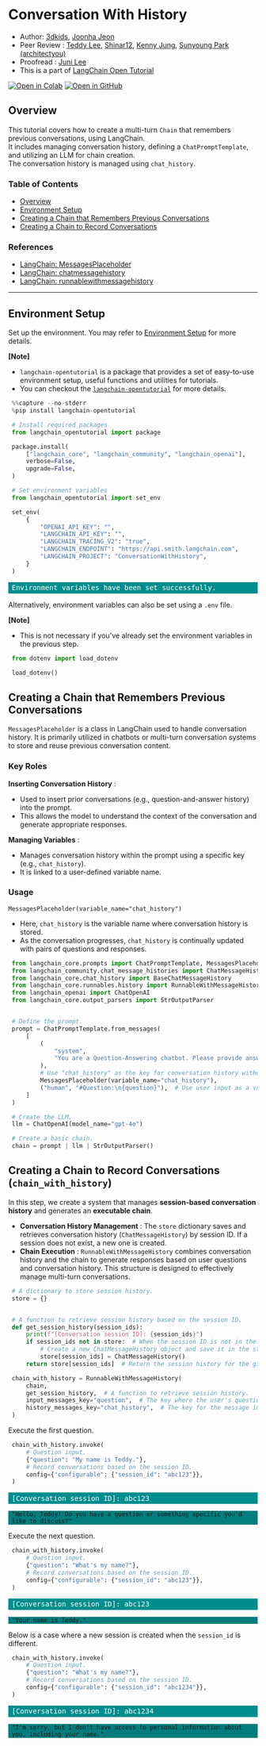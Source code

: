 <style>
.custom {
    background-color: #008d8d;
    color: white;
    padding: 0.25em 0.5em 0.25em 0.5em;
    white-space: pre-wrap;       /* css-3 */
    white-space: -moz-pre-wrap;  /* Mozilla, since 1999 */
    white-space: -pre-wrap;      /* Opera 4-6 */
    white-space: -o-pre-wrap;    /* Opera 7 */
    word-wrap: break-word;
}

pre {
    background-color: #027c7c;
    padding-left: 0.5em;
}

</style>

# Conversation With History

- Author: [3dkids](https://github.com/3dkids), [Joonha Jeon](https://github.com/realjoonha)
- Peer Review : [Teddy Lee](https://github.com/teddylee777), [Shinar12](https://github.com/Shinar12), [Kenny Jung](https://www.linkedin.com/in/kwang-yong-jung), [Sunyoung Park (architectyou)](https://github.com/Architectyou)
- Proofread : [Juni Lee](https://www.linkedin.com/in/ee-juni)
- This is a part of [LangChain Open Tutorial](https://github.com/LangChain-OpenTutorial/LangChain-OpenTutorial)

[![Open in Colab](https://colab.research.google.com/assets/colab-badge.svg)](https://colab.research.google.com/github/LangChain-OpenTutorial/LangChain-OpenTutorial/blob/main/05-Memory/10-Conversation-With-History.ipynb)
[![Open in GitHub](https://img.shields.io/badge/Open%20in%20GitHub-181717?style=flat-square&logo=github&logoColor=white)](https://github.com/LangChain-OpenTutorial/LangChain-OpenTutorial/blob/main/05-Memory/10-Conversation-With-History.ipynb)

## Overview

This tutorial covers how to create a multi-turn ```Chain``` that remembers previous conversations, using LangChain.<br>
It includes managing conversation history, defining a ```ChatPromptTemplate```, and utilizing an LLM for chain creation.<br>
The conversation history is managed using ```chat_history```.



### Table of Contents

- [Overview](#overview)
- [Environment Setup](#environment-setup)
- [Creating a Chain that Remembers Previous Conversations](#creating-a-chain-that-remembers-previous-conversations)
- [Creating a Chain to Record Conversations](#creating-a-chain-to-record-conversations-chain_with_history)

### References

- [LangChain: MessagesPlaceholder](https://python.langchain.com/docs/concepts/prompt_templates/#messagesplaceholder)
- [LangChain: chatmessagehistory](https://python.langchain.com/docs/versions/migrating_memory/chat_history/#chatmessagehistory)
- [LangChain: runnablewithmessagehistory](https://python.langchain.com/api_reference/core/runnables/langchain_core.runnables.history.RunnableWithMessageHistory.html#runnablewithmessagehistory)
----

## Environment Setup

Set up the environment. You may refer to [Environment Setup](https://wikidocs.net/257836) for more details.

**[Note]**
- ```langchain-opentutorial``` is a package that provides a set of easy-to-use environment setup, useful functions and utilities for tutorials. 
- You can checkout the [```langchain-opentutorial```](https://github.com/LangChain-OpenTutorial/langchain-opentutorial-pypi) for more details.

```python
%%capture --no-stderr
%pip install langchain-opentutorial
```

```python
# Install required packages
from langchain_opentutorial import package

package.install(
    ["langchain_core", "langchain_community", "langchain_openai"],
    verbose=False,
    upgrade=False,
)
```

```python
# Set environment variables
from langchain_opentutorial import set_env

set_env(
    {
        "OPENAI_API_KEY": "",
        "LANGCHAIN_API_KEY": "",
        "LANGCHAIN_TRACING_V2": "true",
        "LANGCHAIN_ENDPOINT": "https://api.smith.langchain.com",
        "LANGCHAIN_PROJECT": "ConversationWithHistory",
    }
)
```

<pre class="custom">Environment variables have been set successfully.
</pre>

Alternatively, environment variables can also be set using a ```.env``` file.

**[Note]**

- This is not necessary if you've already set the environment variables in the previous step.

```python
from dotenv import load_dotenv

load_dotenv()
```

## Creating a Chain that Remembers Previous Conversations

```MessagesPlaceholder``` is a class in LangChain used to handle conversation history. It is primarily utilized in chatbots or multi-turn conversation systems to store and reuse previous conversation content.

### Key Roles  
**Inserting Conversation History** :  
- Used to insert prior conversations (e.g., question-and-answer history) into the prompt.  
- This allows the model to understand the context of the conversation and generate appropriate responses.  

**Managing Variables** :  
- Manages conversation history within the prompt using a specific key (e.g., ```chat_history```).  
- It is linked to a user-defined variable name.  

### Usage  
```MessagesPlaceholder(variable_name="chat_history")```  
- Here, ```chat_history``` is the variable name where conversation history is stored.  
- As the conversation progresses, ```chat_history``` is continually updated with pairs of questions and responses.


```python
from langchain_core.prompts import ChatPromptTemplate, MessagesPlaceholder
from langchain_community.chat_message_histories import ChatMessageHistory
from langchain_core.chat_history import BaseChatMessageHistory
from langchain_core.runnables.history import RunnableWithMessageHistory
from langchain_openai import ChatOpenAI
from langchain_core.output_parsers import StrOutputParser


# Define the prompt.
prompt = ChatPromptTemplate.from_messages(
    [
        (
            "system",
            "You are a Question-Answering chatbot. Please provide answers to the given questions.",
        ),
        # Use "chat_history" as the key for conversation history without modifying it if possible.
        MessagesPlaceholder(variable_name="chat_history"),
        ("human", "#Question:\n{question}"),  # Use user input as a variable.
    ]
)

# Create the LLM.
llm = ChatOpenAI(model_name="gpt-4o")

# Create a basic chain.
chain = prompt | llm | StrOutputParser()
```

## Creating a Chain to Record Conversations (```chain_with_history```)

In this step, we create a system that manages **session-based conversation history** and generates an **executable chain**.

- **Conversation History Management** : The ```store``` dictionary saves and retrieves conversation history (```ChatMessageHistory```) by session ID. If a session does not exist, a new one is created.  
- **Chain Execution** : ```RunnableWithMessageHistory``` combines conversation history and the chain to generate responses based on user questions and conversation history. This structure is designed to effectively manage multi-turn conversations.


```python
# A dictionary to store session history.
store = {}


# A function to retrieve session history based on the session ID.
def get_session_history(session_ids):
    print(f"[Conversation session ID]: {session_ids}")
    if session_ids not in store:  # When the session ID is not in the store.
        # Create a new ChatMessageHistory object and save it in the store.
        store[session_ids] = ChatMessageHistory()
    return store[session_ids]  # Return the session history for the given session ID.
```

```python
chain_with_history = RunnableWithMessageHistory(
    chain,
    get_session_history,  # A function to retrieve session history.
    input_messages_key="question",  # The key where the user's question will be inserted into the template variable.
    history_messages_key="chat_history",  # The key for the message in the history.
)
```

Execute the first question.

```python
chain_with_history.invoke(
    # Question input.
    {"question": "My name is Teddy."},
    # Record conversations based on the session ID.
    config={"configurable": {"session_id": "abc123"}},
)
```

<pre class="custom">[Conversation session ID]: abc123
</pre>




    "Hello, Teddy! Do you have a question or something specific you'd like to discuss?"



Execute the next question.

```python
chain_with_history.invoke(
    # Question input.
    {"question": "What's my name?"},
    # Record conversations based on the session ID.
    config={"configurable": {"session_id": "abc123"}},
)
```

<pre class="custom">[Conversation session ID]: abc123
</pre>




    'Your name is Teddy.'



Below is a case where a new session is created when the ```session_id``` is different.

```python
chain_with_history.invoke(
    # Question input.
    {"question": "What's my name?"},
    # Record conversations based on the session ID.
    config={"configurable": {"session_id": "abc1234"}},
)
```

<pre class="custom">[Conversation session ID]: abc1234
</pre>




    "I'm sorry, but I don't have access to personal information about you, including your name."


